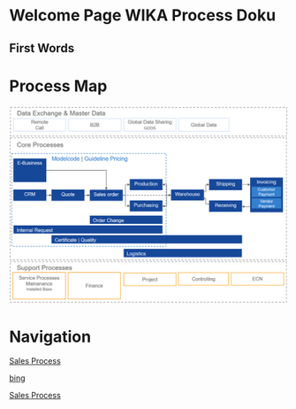 # Welcome Page WIKA Process Doku

## First Words

# Process Map
![ProcessMap](./media/Process_Map.png "Process Map")


# Navigation
[Sales Process](01_SalesProcess/SalesProcess.md)

[bing](http://www.bing.com)

[Sales Process](SalesProcess.md)
